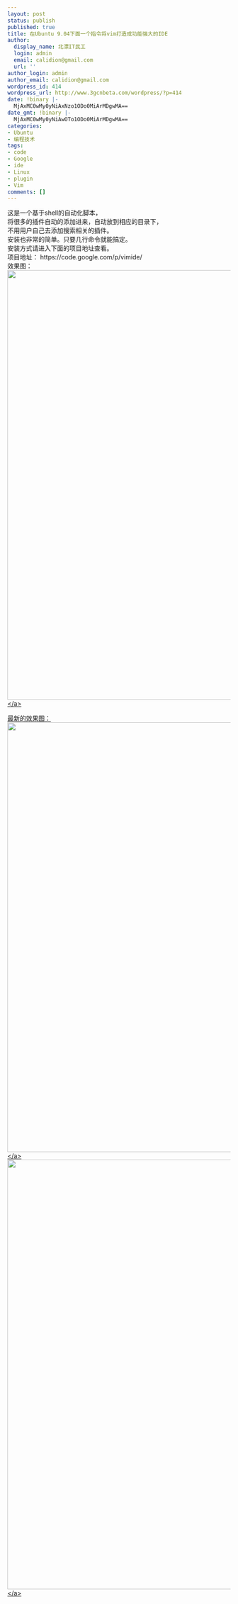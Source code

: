 ```yaml
---
layout: post
status: publish
published: true
title: 在Ubuntu 9.04下面一个指令将vim打造成功能强大的IDE
author:
  display_name: 北漂IT民工
  login: admin
  email: calidion@gmail.com
  url: ''
author_login: admin
author_email: calidion@gmail.com
wordpress_id: 414
wordpress_url: http://www.3gcnbeta.com/wordpress/?p=414
date: !binary |-
  MjAxMC0wMy0yNiAxNzo1ODo0MiArMDgwMA==
date_gmt: !binary |-
  MjAxMC0wMy0yNiAwOTo1ODo0MiArMDgwMA==
categories:
- Ubuntu
- 编程技术
tags:
- code
- Google
- ide
- Linux
- plugin
- Vim
comments: []
---
```

<p>这是一个基于shell的自动化脚本，<br />
将很多的插件自动的添加进来，自动放到相应的目录下，<br />
不用用户自己去添加搜索相关的插件。<br />
安装也非常的简单。只要几行命令就能搞定。<br />
安装方式请进入下面的项目地址查看。<br />
项目地址： https:&#47;&#47;code.google.com&#47;p&#47;vimide&#47;<br />
效果图：<br />
<a href="http:&#47;&#47;www.3gcnbeta.com&#47;wordpress&#47;wp-content&#47;uploads&#47;2010&#47;03&#47;Screenshot-install.sh-+-Temp-VIM.png"><img src="http:&#47;&#47;www.3gcnbeta.com&#47;wordpress&#47;wp-content&#47;uploads&#47;2010&#47;03&#47;Screenshot-install.sh-+-Temp-VIM.png" alt="" title="Screenshot-install.sh + (~-Temp) - VIM" width="1392" height="970" class="aligncenter size-full wp-image-417" &#47;><&#47;a></p>
<p>最新的效果图：<br />
<a href="http:&#47;&#47;www.3gcnbeta.com&#47;wordpress&#47;wp-content&#47;uploads&#47;2010&#47;03&#47;Screenshot-transitfeed.py-Documents-scheduleeditor-demo-GVIM.png"><img src="http:&#47;&#47;www.3gcnbeta.com&#47;wordpress&#47;wp-content&#47;uploads&#47;2010&#47;03&#47;Screenshot-transitfeed.py-Documents-scheduleeditor-demo-GVIM.png" alt="" title="Screenshot-transitfeed.py (~-Documents-scheduleeditor-demo) - GVIM" width="1392" height="970" class="aligncenter size-full wp-image-419" &#47;><&#47;a><br />
<a href="http:&#47;&#47;www.3gcnbeta.com&#47;wordpress&#47;wp-content&#47;uploads&#47;2010&#47;03&#47;Screenshot-transit.js-+-Documents-scheduleeditor-demo-gtfsscheduleviewer-files-GVIM.png"><img src="http:&#47;&#47;www.3gcnbeta.com&#47;wordpress&#47;wp-content&#47;uploads&#47;2010&#47;03&#47;Screenshot-transit.js-+-Documents-scheduleeditor-demo-gtfsscheduleviewer-files-GVIM.png" alt="" title="Screenshot-transit.js + (~-Documents-scheduleeditor-demo-gtfsscheduleviewer-files) - GVIM" width="1392" height="970" class="aligncenter size-full wp-image-420" &#47;><&#47;a></p>
